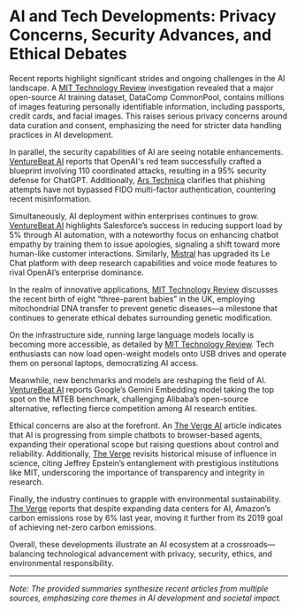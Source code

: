 # AI and Tech Developments: Privacy Concerns, Security Advances, and Ethical Debates

Recent reports highlight significant strides and ongoing challenges in the AI landscape. A [MIT Technology Review](https://www.technologyreview.com/2025/07/18/1120466/a-major-ai-training-data-set-contains-millions-of-examples-of-personal-data/) investigation revealed that a major open-source AI training dataset, DataComp CommonPool, contains millions of images featuring personally identifiable information, including passports, credit cards, and facial images. This raises serious privacy concerns around data curation and consent, emphasizing the need for stricter data handling practices in AI development.

In parallel, the security capabilities of AI are seeing notable enhancements. [VentureBeat AI](https://venturebeat.com/security/openais-red-team-plan-make-chatgpt-agent-an-ai-fortress/) reports that OpenAI's red team successfully crafted a blueprint involving 110 coordinated attacks, resulting in a 95% security defense for ChatGPT. Additionally, [Ars Technica](https://arstechnica.com/security/2025/07/no-phishers-are-not-bypassing-fido-mfa-at-least-not-yet-heres-why/) clarifies that phishing attempts have not bypassed FIDO multi-factor authentication, countering recent misinformation.

Simultaneously, AI deployment within enterprises continues to grow. [VentureBeat AI](https://venturebeat.com/ai/salesforce-used-ai-to-cut-support-load-by-5-but-the-real-win-was-teaching-bots-to-say-im-sorry/) highlights Salesforce’s success in reducing support load by 5% through AI automation, with a noteworthy focus on enhancing chatbot empathy by training them to issue apologies, signaling a shift toward more human-like customer interactions. Similarly, [Mistral](https://venturebeat.com/ai/mistrals-le-chat-adds-deep-research-agent-and-voice-mode-to-challenge-openais-enterprise-dominance/) has upgraded its Le Chat platform with deep research capabilities and voice mode features to rival OpenAI’s enterprise dominance.

In the realm of innovative applications, [MIT Technology Review](https://www.technologyreview.com/2025/07/18/1120383/a-brief-history-of-three-parent-babies/) discusses the recent birth of eight “three-parent babies” in the UK, employing mitochondrial DNA transfer to prevent genetic diseases—a milestone that continues to generate ethical debates surrounding genetic modification.

On the infrastructure side, running large language models locally is becoming more accessible, as detailed by [MIT Technology Review](https://www.technologyreview.com/2025/07/17/1120391/how-to-run-an-llm-on-your-laptop/). Tech enthusiasts can now load open-weight models onto USB drives and operate them on personal laptops, democratizing AI access.

Meanwhile, new benchmarks and models are reshaping the field of AI. [VentureBeat AI](https://venturebeat.com/ai/new-embedding-model-leaderboard-shakeup-google-takes-1-while-alibabas-open-source-alternative-closes-gap/) reports Google’s Gemini Embedding model taking the top spot on the MTEB benchmark, challenging Alibaba’s open-source alternative, reflecting fierce competition among AI research entities.

Ethical concerns are also at the forefront. An [The Verge AI](https://www.theverge.com/command-line-newsletter/710313/ai-moves-chatbots-to-web-browser-chatgpt-agent-perplexity-comet) article indicates that AI is progressing from simple chatbots to browser-based agents, expanding their operational scope but raising questions about control and reliability. Additionally, [The Verge](https://www.theverge.com/2019/9/19/20870858/jeffrey-epstein-science-philanthropy-donation-prestige-mit) revisits historical misuse of influence in science, citing Jeffrey Epstein’s entanglement with prestigious institutions like MIT, underscoring the importance of transparency and integrity in research.

Finally, the industry continues to grapple with environmental sustainability. [The Verge](https://www.theverge.com/2024/7/10/24195707/amazons-carbon-emissions-fell-last-year) reports that despite expanding data centers for AI, Amazon’s carbon emissions rose by 6% last year, moving it further from its 2019 goal of achieving net-zero carbon emissions.

Overall, these developments illustrate an AI ecosystem at a crossroads—balancing technological advancement with privacy, security, ethics, and environmental responsibility.

---

*Note: The provided summaries synthesize recent articles from multiple sources, emphasizing core themes in AI development and societal impact.*
